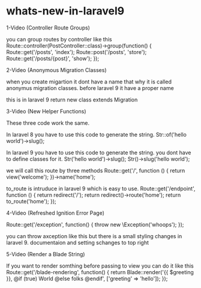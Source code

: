 # whats-new-in-laravel9

1-Video (Controller Route Groups)

you can group routes by controller like this
Route::controller(PostController::class)->group(function() {
    Route::get('/posts', 'index');
    Route::post('/posts', 'store');
    Route::get('/posts/{post}', 'show');
});

2-Video (Anonymous Migration Classes)

when you create migartion it dont have a name that why it is called anonymus migration classes. before laravel 9 it have a proper name

this is in laravel 9
return new class extends Migration

3-Video (New Helper Functions)

These three code work the same. 

In laravel 8 you have to use this code to generate the string.
Str::of('hello world')->slug();

In laravel 9 you have to use this code to generate the string. you dont have to define classes for it.
Str('hello world')->slug();
Str()->slug('hello world');

we will call this route by three methods
Route::get('/', function () {
    return view('welcome');
})->name('home');

to_route is intruduce in laravel 9 which is easy to use.
Route::get('/endpoint', function () {
    return redirect('/');
    return redirect()->route('home');
    return to_route('home');
});

4-Video (Refreshed Ignition Error Page)

Route::get('/exception', function() {
    throw new \Exception('whoops');
});

you can throw axception like this
but there is a small styling changes in laravel 9. documentaion and setting schanges to top right

5-Video (Render a Blade String)

If you want to render somthing before passing to view you can do it like this
Route::get('/blade-rendering', function() {
    return Blade::render('{{ $greeting }}, @if (true) World @else folks @endif', ['greeting' => 'hello']);
});

